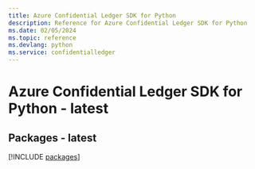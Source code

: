 ```yaml
---
title: Azure Confidential Ledger SDK for Python
description: Reference for Azure Confidential Ledger SDK for Python
ms.date: 02/05/2024
ms.topic: reference
ms.devlang: python
ms.service: confidentialledger
---
```

# Azure Confidential Ledger SDK for Python - latest
## Packages - latest
[!INCLUDE [packages](confidential-ledger-index.md)]